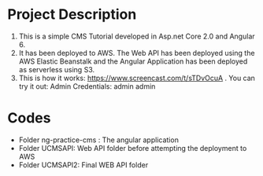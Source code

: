 # Project Description
1. This is a simple CMS Tutorial developed in Asp.net Core 2.0 and Angular 6.
2. It has been deployed to AWS. The Web API has been deployed using the AWS Elastic Beanstalk and the Angular Application has been deployed as serverless using S3. 
3. This is how it works: https://www.screencast.com/t/sTDvOcuA . You can try it out: 
		Admin Credentials: 
		admin
		admin
		
# Codes
- Folder  ng-practice-cms : The angular application
- Folder UCMSAPI: Web API folder before attempting the deployment to AWS
- Folder UCMSAPI2: Final WEB API folder
